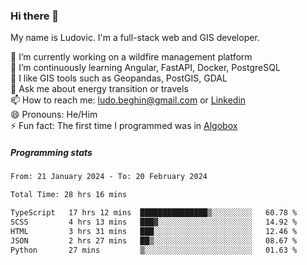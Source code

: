 ### Hi there 👋

My name is Ludovic. I'm a full-stack web and GIS developer.

 🔭 I’m currently working on a wildfire management platform<br/>
 🌱 I’m continuously learning Angular, FastAPI, Docker, PostgreSQL<br/>
 👯 I like GIS tools such as Geopandas, PostGIS, GDAL<br/>
 💬 Ask me about energy transition or travels<br/>
 📫 How to reach me: ludo.beghin@gmail.com or [Linkedin](https://www.linkedin.com/in/ludovic-beghin/)<br/>
 😄 Pronouns: He/Him<br/>
 ⚡ Fun fact: The first time I programmed was in [Algobox](https://fr.wikipedia.org/wiki/Algobox)<br/>

##### Programming stats
<!--START_SECTION:waka-->

```txt
From: 21 January 2024 - To: 20 February 2024

Total Time: 28 hrs 16 mins

TypeScript   17 hrs 12 mins  ███████████████▒░░░░░░░░░   60.78 %
SCSS         4 hrs 13 mins   ███▓░░░░░░░░░░░░░░░░░░░░░   14.92 %
HTML         3 hrs 31 mins   ███░░░░░░░░░░░░░░░░░░░░░░   12.46 %
JSON         2 hrs 27 mins   ██▒░░░░░░░░░░░░░░░░░░░░░░   08.67 %
Python       27 mins         ▒░░░░░░░░░░░░░░░░░░░░░░░░   01.63 %
```

<!--END_SECTION:waka-->
